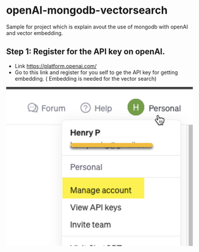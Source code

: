 # openAI-mongodb-vectorsearch
Sample for project which is explain avout the use of mongodb with openAI and vector embedding.

## Step 1: Register for the API key on openAI.
- Link https://platform.openai.com/
- Go to this link and register for you self to ge the API key for getting embedding. ( Embedding is needed for the vector search)

![Alt text](/Readme-images/image.png)